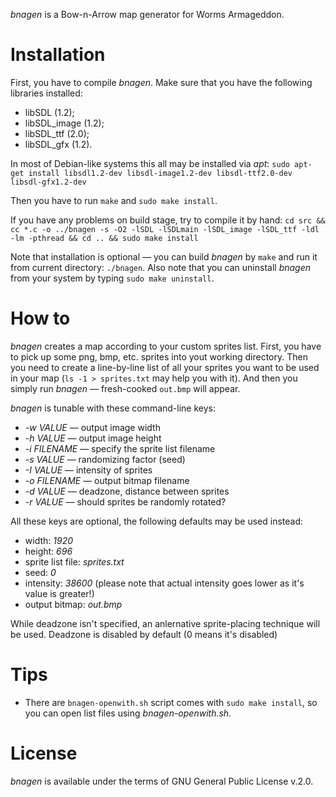 *bnagen* is a Bow-n-Arrow map generator for Worms Armageddon.

Installation
============

First, you have to compile *bnagen*. Make sure that you have the following libraries installed:
 - libSDL (1.2);
 - libSDL_image (1.2);
 - libSDL_ttf (2.0);
 - libSDL_gfx (1.2).

In most of Debian-like systems this all may be installed via *apt*:
`sudo apt-get install libsdl1.2-dev libsdl-image1.2-dev libsdl-ttf2.0-dev libsdl-gfx1.2-dev`

Then you have to run `make` and `sudo make install`.

If you have any problems on build stage, try to compile it by hand:
`cd src && cc *.c -o ../bnagen -s -O2 -lSDL -lSDLmain -lSDL_image -lSDL_ttf -ldl -lm -pthread && cd .. && sudo make install`

Note that installation is optional — you can build *bnagen* by `make` and run it from current directory: `./bnagen`.
Also note that you can uninstall *bnagen* from your system by typing `sudo make uninstall`.

How to
======

*bnagen* creates a map according to your custom sprites list. First, you have to pick up some png, bmp, etc. sprites into yout working directory. Then you need to create a line-by-line list of all your sprites you want to be used in your map (`ls -1 > sprites.txt` may help you with it). And then you simply run *bnagen* — fresh-cooked `out.bmp` will appear.

*bnagen* is tunable with these command-line keys:
 - *-w VALUE* — output image width
 - *-h VALUE* — output image height
 - *-i FILENAME* — specify the sprite list filename
 - *-s VALUE* — randomizing factor (seed)
 - *-I VALUE* — intensity of sprites
 - *-o FILENAME* — output bitmap filename
 - *-d VALUE* — deadzone, distance between sprites
 - *-r VALUE* — should sprites be randomly rotated?

All these keys are optional, the following defaults may be used instead:
 - width: *1920*
 - height: *696*
 - sprite list file: *sprites.txt*
 - seed: *0*
 - intensity: *38600* (please note that actual intensity goes lower as it's value is greater!)
 - output bitmap: *out.bmp*

While deadzone isn't specified, an anlernative sprite-placing technique will be used. Deadzone is disabled by default (0 means it's disabled)

Tips
====

 - There are `bnagen-openwith.sh` script comes with `sudo make install`, so you can open list files using *bnagen-openwith.sh*.

License
=======

*bnagen* is available under the terms of GNU General Public License v.2.0.
